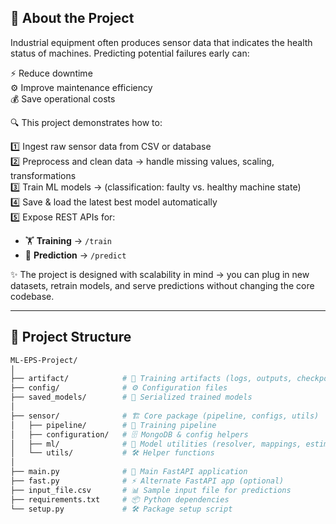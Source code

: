 ## 📖 About the Project  

Industrial equipment often produces sensor data that indicates the health status of machines. Predicting potential failures early can:  

⚡ Reduce downtime  
⚙️ Improve maintenance efficiency  
💰 Save operational costs  

🔍 This project demonstrates how to:  

1️⃣ Ingest raw sensor data from CSV or database  
2️⃣ Preprocess and clean data → handle missing values, scaling, transformations  
3️⃣ Train ML models → (classification: faulty vs. healthy machine state)  
4️⃣ Save & load the latest best model automatically  
5️⃣ Expose REST APIs for:  

- 🏋️ **Training** → `/train`  
- 🔮 **Prediction** → `/predict`  

✨ The project is designed with scalability in mind → you can plug in new datasets, retrain models, and serve predictions without changing the core codebase.  

---

## 📂 Project Structure  

```bash
ML-EPS-Project/
│
├── artifact/            # 📁 Training artifacts (logs, outputs, checkpoints)
├── config/              # ⚙️ Configuration files
├── saved_models/        # 🧠 Serialized trained models
│
├── sensor/              # 🏗 Core package (pipeline, configs, utils)
│   ├── pipeline/        # 🔄 Training pipeline
│   ├── configuration/   # 🗄 MongoDB & config helpers
│   ├── ml/              # 🤖 Model utilities (resolver, mappings, estimator)
│   └── utils/           # 🛠 Helper functions
│
├── main.py              # 🚀 Main FastAPI application
├── fast.py              # ⚡ Alternate FastAPI app (optional)
├── input_file.csv       # 📊 Sample input file for predictions
├── requirements.txt     # 📦 Python dependencies
└── setup.py             # 🛠 Package setup script
